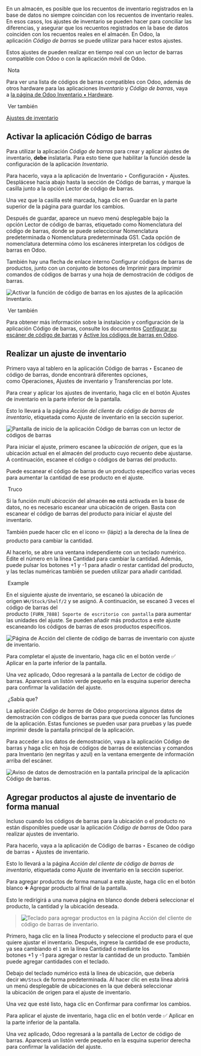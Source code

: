 En un almacén, es posible que los recuentos de inventario registrados en la base de datos no siempre coincidan con los recuentos de inventario reales. En esos casos, los ajustes de inventario se pueden hacer para conciliar las diferencias, y asegurar que los recuentos registrados en la base de datos coinciden con los recuentos reales en el almacén. En Odoo, la aplicación _Código de barras_ se puede utilizar para hacer estos ajustes.

Estos ajustes de pueden realizar en tiempo real con un lector de barras compatible con Odoo o con la aplicación móvil de Odoo.

 Nota

Para ver una lista de códigos de barras compatibles con Odoo, además de otros hardware para las aplicaciones _Inventario_ y _Código de barras_, vaya a [la página de Odoo Inventario • Hardware](https://www.odoo.com/app/inventory-hardware).

 Ver también

[Ajustes de inventario](https://www.odoo.com/documentation/17.0/es/applications/inventory_and_mrp/inventory/warehouses_storage/inventory_management/count_products.html)

## Activar la aplicación Código de barras[](https://www.odoo.com/documentation/17.0/es/applications/inventory_and_mrp/barcode/operations/adjustments.html#enable-barcode-app "Enlazar permanentemente con este título")

Para utilizar la aplicación _Código de barras_ para crear y aplicar ajustes de inventario, **debe** inslatarla. Para esto tiene que habilitar la función desde la configuración de la aplicación _Inventario_.

Para hacerlo, vaya a la aplicación de Inventario ‣ Configuración ‣ Ajustes. Desplácese hacia abajo hasta la sección de Código de barras, y marque la casilla junto a la opción Lector de código de barras.

Una vez que la casilla esté marcada, haga clic en Guardar en la parte superior de la página para guardar los cambios.

Después de guardar, aparece un nuevo menú desplegable bajo la opción Lector de código de barras, etiquetado como Nomenclatura del código de barras, donde se puede seleccionar Nomenclatura predeterminada o Nomenclatura predeterminada GS1. Cada opción de nomenclatura determina cómo los escáneres interpretan los códigos de barras en Odoo.

También hay una flecha de enlace interno Configurar códigos de barras de productos, junto con un conjunto de botones de Imprimir para imprimir comandos de códigos de barras y una hoja de demostración de códigos de barras.

![Activar la función de código de barras en los ajustes de la aplicación Inventario.](https://www.odoo.com/documentation/17.0/es/_images/adjustments-barcode-setting.png)

 Ver también

Para obtener más información sobre la instalación y configuración de la aplicación Código de barras, consulte los documentos [Configurar su escáner de código de barras](https://www.odoo.com/documentation/17.0/es/applications/inventory_and_mrp/barcode/setup/hardware.html) y [Active los códigos de barras en Odoo](https://www.odoo.com/documentation/17.0/es/applications/inventory_and_mrp/barcode/setup/software.html).

## Realizar un ajuste de inventario[](https://www.odoo.com/documentation/17.0/es/applications/inventory_and_mrp/barcode/operations/adjustments.html#perform-an-inventory-adjustment "Enlazar permanentemente con este título")

Primero vaya al tablero en la aplicación Código de barras ‣ Escaneo de código de barras, donde encontrará diferentes opciones, como Operaciones, Ajustes de inventario y Transferencias por lote.

Para crear y aplicar los ajustes de inventario, haga clic en el botón Ajustes de inventario en la parte inferior de la pantalla.

Esto lo llevará a la página _Acción del cliente de código de barras de inventario_, etiquetada como Ajuste de inventario en la sección superior.

![Pantalla de inicio de la aplicación Código de barras con un lector de códigos de barras](https://www.odoo.com/documentation/17.0/es/_images/adjustments-barcode-scanner.png)

Para iniciar el ajuste, primero escanee la _ubicación de origen_, que es la ubicación actual en el almacén del producto cuyo recuento debe ajustarse. A continuación, escanee el código o códigos de barras del producto.

Puede escanear el código de barras de un producto específico varias veces para aumentar la cantidad de ese producto en el ajuste.

 Truco

Si la función _multi ubicación_ del almacén **no** está activada en la base de datos, no es necesario escanear una ubicación de origen. Basta con escanear el código de barras del producto para iniciar el ajuste del inventario.

También puede hacer clic en el icono ✏️ (lápiz) a la derecha de la línea de producto para cambiar la cantidad.

Al hacerlo, se abre una ventana independiente con un teclado numérico. Edite el número en la línea Cantidad para cambiar la cantidad. Además, puede pulsar los botones +1 y -1 para añadir o restar cantidad del producto, y las teclas numéricas también se pueden utilizar para añadir cantidad.

 Example

En el siguiente ajuste de inventario, se escaneó la ubicación de origen `WH/Stock/Shelf/2` y se asignó. A continuación, se escaneó 3 veces el código de barras del producto `[FURN_7888] Soporte de escritorio con pantalla` para aumentar las unidades del ajuste. Se pueden añadir más productos a este ajuste escaneando los códigos de barras de esos productos específicos.

![Página de Acción del cliente de código de barras de inventario con ajuste de inventario.](https://www.odoo.com/documentation/17.0/es/_images/adjustments-barcode-inventory-client-action.png)

Para completar el ajuste de inventario, haga clic en el botón verde ✅ Aplicar en la parte inferior de la pantalla.

Una vez aplicado, Odoo regresará a la pantalla de Lector de código de barras. Aparecerá un listón verde pequeño en la esquina superior derecha para confirmar la validación del ajuste.

 ¿Sabía que?

La aplicación _Código de barras_ de Odoo proporciona algunos datos de demostración con códigos de barras para que pueda conocer las funciones de la aplicación. Estas funciones se pueden usar para pruebas y las puede imprimir desde la pantalla principal de la aplicación.

Para acceder a los datos de demostración, vaya a la aplicación Código de barras y haga clic en hoja de códigos de barras de existencias y comandos para Inventario (en negritas y azul) en la ventana emergente de información arriba del escáner.

![Aviso de datos de demostración en la pantalla principal de la aplicación Código de barras.](https://www.odoo.com/documentation/17.0/es/_images/adjustments-barcode-stock-sheets.png)

## Agregar productos al ajuste de inventario de forma manual[](https://www.odoo.com/documentation/17.0/es/applications/inventory_and_mrp/barcode/operations/adjustments.html#manually-add-products-to-inventory-adjustment "Enlazar permanentemente con este título")

Incluso cuando los códigos de barras para la ubicación o el producto no están disponibles puede usar la aplicación _Código de barras_ de Odoo para realizar ajustes de inventario.

Para hacerlo, vaya a la aplicación de Código de barras ‣ Escaneo de código de barras ‣ Ajustes de inventario.

Esto lo llevará a la página _Acción del cliente de código de barras de inventario_, etiquetada como Ajuste de inventario en la sección superior.

Para agregar productos de forma manual a este ajuste, haga clic en el botón blanco ➕ Agregar producto al final de la pantalla.

Esto le redirigirá a una nueva página en blanco donde deberá seleccionar el producto, la cantidad y la ubicación deseada.

> ![Teclado para agregar productos en la página Acción del cliente de código de barras de inventario.](https://www.odoo.com/documentation/17.0/es/_images/adjustments-keypad.png)

Primero, haga clic en la línea Producto y seleccione el producto para el que quiere ajustar el inventario. Después, ingrese la cantidad de ese producto, ya sea cambiando el `1` en la línea Cantidad o mediante los botones +1 y -1 para agregar o restar la cantidad de un producto. También puede agregar cantidades con el teclado.

Debajo del teclado numérico está la línea de ubicación, que debería decir `WH/Stock` de forma predeterminada. Al hacer clic en esta línea abrirá un menú desplegable de ubicaciones en la que deberá seleccionar la ubicación de origen para el ajuste de inventario.

Una vez que esté listo, haga clic en Confirmar para confirmar los cambios.

Para aplicar el ajuste de inventario, haga clic en el botón verde ✅ Aplicar en la parte inferior de la pantalla.

Una vez aplicado, Odoo regresará a la pantalla de Lector de código de barras. Aparecerá un listón verde pequeño en la esquina superior derecha para confirmar la validación del ajuste.